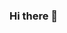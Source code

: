 ### Hi there 👋

<!--
**s0undy/s0undy** is a ✨ _special_ ✨ repository because its `README.md` (this file) appears on your GitHub profile.

![s0undy's GitHub stats](https://github-readme-stats.vercel.app/api?username=as0undy&count_private=true)
